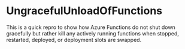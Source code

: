 # UngracefulUnloadOfFunctions
This is a quick repro to show how Azure Functions do not shut down gracefully but rather kill any actively running functions when stopped, restarted, deployed, or deployment slots are swapped.
